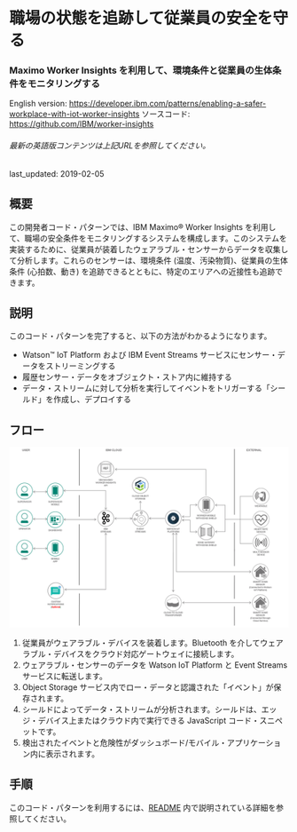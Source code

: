 # 職場の状態を追跡して従業員の安全を守る

### Maximo Worker Insights を利用して、環境条件と従業員の生体条件をモニタリングする

English version: https://developer.ibm.com/patterns/enabling-a-safer-workplace-with-iot-worker-insights
  ソースコード: https://github.com/IBM/worker-insights

###### 最新の英語版コンテンツは上記URLを参照してください。
last_updated: 2019-02-05

 ## 概要

この開発者コード・パターンでは、IBM Maximo&reg; Worker Insights を利用して、職場の安全条件をモニタリングするシステムを構成します。このシステムを実装するために、従業員が装着したウェアラブル・センサーからデータを収集して分析します。これらのセンサーは、環境条件 (温度、汚染物質)、従業員の生体条件 (心拍数、動き) を追跡できるとともに、特定のエリアへの近接性も追跡できます。

## 説明

このコード・パターンを完了すると、以下の方法がわかるようになります。

* Watson&trade; IoT Platform および IBM Event Streams サービスにセンサー・データをストリーミングする
* 履歴センサー・データをオブジェクト・ストア内に維持する
* データ・ストリームに対して分析を実行してイベントをトリガーする「シールド」を作成し、デプロイする

## フロー

![Maximo Worker Insights を利用して環境条件と従業員の生体条件をモニタリングするアーキテクチャーを示す図](./images/arch.png)

1. 従業員がウェアラブル・デバイスを装着します。Bluetooth を介してウェアラブル・デバイスをクラウド対応ゲートウェイに接続します。
1. ウェアラブル・センサーのデータを Watson IoT Platform と Event Streams サービスに転送します。
1. Object Storage サービス内でロー・データと認識された「イベント」が保存されます。
1. シールドによってデータ・ストリームが分析されます。シールドは、エッジ・デバイス上またはクラウド内で実行できる JavaScript コード・スニペットです。
1. 検出されたイベントと危険性がダッシュボード/モバイル・アプリケーション内に表示されます。

## 手順

このコード・パターンを利用するには、[README](https://github.com/IBM/worker-insights/blob/master/README.md) 内で説明されている詳細を参照してください。
